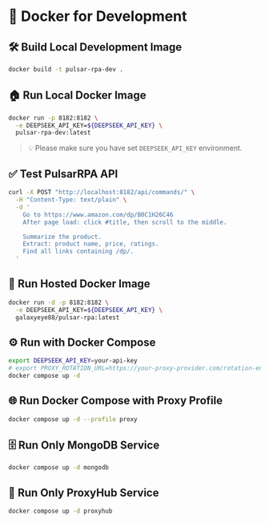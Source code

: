 # 🐳 Docker for Development

## 🛠️ Build Local Development Image

```bash
docker build -t pulsar-rpa-dev .
````

## 🏠 Run Local Docker Image

```bash
docker run -p 8182:8182 \
  -e DEEPSEEK_API_KEY=${DEEPSEEK_API_KEY} \
  pulsar-rpa-dev:latest
```

> 💡 Please make sure you have set `DEEPSEEK_API_KEY` environment.

## ✅ Test PulsarRPA API

```bash
curl -X POST "http://localhost:8182/api/commands/" \
  -H "Content-Type: text/plain" \
  -d '
    Go to https://www.amazon.com/dp/B0C1H26C46
    After page load: click #title, then scroll to the middle.

    Summarize the product.
    Extract: product name, price, ratings.
    Find all links containing /dp/.
  '
```

## 🚀 Run Hosted Docker Image

```bash
docker run -d -p 8182:8182 \
  -e DEEPSEEK_API_KEY=${DEEPSEEK_API_KEY} \
  galaxyeye88/pulsar-rpa:latest
```

## ⚙️ Run with Docker Compose

```bash
export DEEPSEEK_API_KEY=your-api-key
# export PROXY_ROTATION_URL=https://your-proxy-provider.com/rotation-endpoint
docker compose up -d
```

## 🌐 Run Docker Compose with Proxy Profile

```bash
docker compose up -d --profile proxy
```

## 🗄️ Run Only MongoDB Service

```bash
docker compose up -d mongodb
```

## 🔗 Run Only ProxyHub Service

```bash
docker compose up -d proxyhub
```
